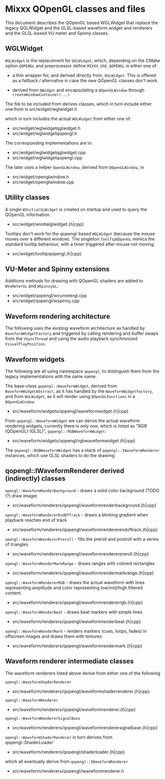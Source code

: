 # Mixxx QOpenGL classes and files

This document describes the QOpenGL based WGLWidget that replace the legacy QGLWidget and the GLSL-based waveform widget and renderers and the GLSL-based VU meter and Spinny classes.

## WGLWidget

`WGLWidget` is the replacement for `QGLWidget`, which, depending on the CMake option `QOPENGL` and preprocessor define `MIXXX_USE_QOPENGL` is either one of:

- a thin wrapper for, and derived directly from, `QGLWidget`. This is offered as a fallback / alternative in case the new QOpenGL classes don't work.

- derived from `QWidget` and encapsulating a `QOpenGLWindow` through `createWindowContainer(...)`

The file to be included from derives classes, which in turn include either one from is src/widget/wglwidget.h

which in turn includes the actual `WGLWidget` from either one of:

- src/widget/wglwidgetqglwidget.h
- src/widget/wglwidgetqopengl.h

The corresponding implementations are in:

- src/widget/wglwidgetqglwidget.cpp
- src/widget/wglwidgetqopengl.cpp

The later uses a helper `OpenGLWindow`, derived from `QOpenGLWindow`, in

- src/widget/openglwindow.h
- src/widget/openglwindow.cpp

## Utility classes

A single `WInitialGLWidget` is created on startup and used to query the QOpenGL information.

- src/widget/winitialglwidget.{h|cpp}

Tooltips don't work for the qopengl-based `WGLWidget` (because the mouse moves over a different window). The singleton `ToolTipQOpenGL` mimics the standard tooltip behaviour, with a timer triggered after mouse not moving.

- src/widget/tooltipqopengl.{h|cpp}

## VU-Meter and Spinny extensions

Additions methods for drawing with QOpenGL shaders are added to `WVuMeterGL` and `WSpinnyGL`:

- src/widget/qopengl/wvumetergl.cpp
- src/widget/qopengl/wspinny.cpp

## Waveform rendering architecture

The following uses the existing waveform architecture as handled by `WaveformWidgetFactory` and triggered by calling rendering and buffer swaps from the `VSyncThread` and using the audio playback synchronized `VisualPlayPosition`.

## Waveform widgets

The following are all using namespace `qopengl`, to distinguish them from the legacy implementations with the same name.

The base-class `qopengl::WaveformWidget`, derived from `WaveformWidgetAbstract`, as it has handled by the `WaveformWidgetFactory`, and from `WGLWidget`, as it will render using `QOpenGLFunctions` in a `QOpenGLWindow`:

- src/waveform/widgets/qopengl/waveformwidget.{h|cpp}

From `qopengl::WaveformWidget` we can derive the actual waveform rendering widgets, currently there is only one, which is listed as "RGB (QOpenGL) (GLSL)", `qopengl::RGBWaveformWidget`:

- src/waveform/widgets/qopengl/rgbwaveformwidget.{h|cpp}

The `qopengl::RGBWaveformWidget` has a stack of `qopengl::IWaveformRenderer` instances, which use GLSL shaders to do the drawing:

## qopengl::IWaveformRenderer derived (indirectly) classes

`opengl::WaveformRenderBackground` - draws a solid color background (TODO (?) draw image)

- src/waveform/renderers/qopengl/waveformrenderbackground.{h|cpp}

`opengl::WaveformRendererEndOfTrack` - draws a blinking gradient when playback reaches end of track

- src/waveform/renderers/qopengl/waveformrendererendoftrack.{h|cpp}

`opengl::WaveformRendererPreroll` - fills the preroll and postroll with a series of triangles

- src/waveform/renderers/qopengl/waveformrendererpreroll.{h|cpp}

`opengl::WaveformRenderMarkRange` - draws ranges with colored rectangles

- src/waveform/renderers/qopengl/waveformrendermarkrange.{h|cpp}

`opengl::WaveformRendererRGB` - draws the actual waveform with lines representing amplitude and color representing low/mid/high filtered content.

- src/waveform/renderers/qopengl/waveformrendererrgb.{h|cpp}

`opengl::WaveformRenderBeat` - draws beat markers with simple lines

- src/waveform/renderers/qopengl/waveformrenderbeat.{h|cpp}

`opengl::WaveformRenderMark` - renders markers (cues, loops, fades) in offscreen images and draws them with textures

- src/waveform/renderers/qopengl/waveformrendermark.{h|cpp}

## Waveform renderer intermediate classes

The waveform renderers listed above derive from either one of the following

`opengl::WaveformShaderRenderer`

- src/waveform/renderers/qopengl/waveformshaderrenderer.{h|cpp}

`opengl::WaveformRenderer`

- src/waveform/renderers/qopengl/waveformrenderer.{h|cpp}

`opengl::WaveformRendererSignalBase`

- src/waveform/renderers/qopengl/waveformrenderersignalbase.{h|cpp}

`opengl::WaveformShaderRenderer` in turn derives from qopengl::ShaderLoader`

- src/waveform/renderers/qopengl/shaderloader.{h|cpp}

which all eventually derive from `qopengl::IWaveformRenderer`

- src/waveform/renderers/qopengl/iwaveformrenderer.h

